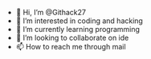 - 👋 Hi, I’m @Githack27
- 👀 I’m interested in coding and hacking
- 🌱 I’m currently learning programming 
- 💞️ I’m looking to collaborate on ide
- 📫 How to reach me through mail

<!---
Githack27/Githack27 is a ✨ special ✨ repository because its `README.md` (this file) appears on your GitHub profile.
You can click the Preview link to take a look at your changes.
--->
